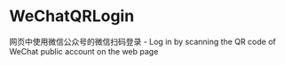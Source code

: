 # WeChatQRLogin
网页中使用微信公众号的微信扫码登录 - Log in by scanning the QR code of WeChat public account on the web page
